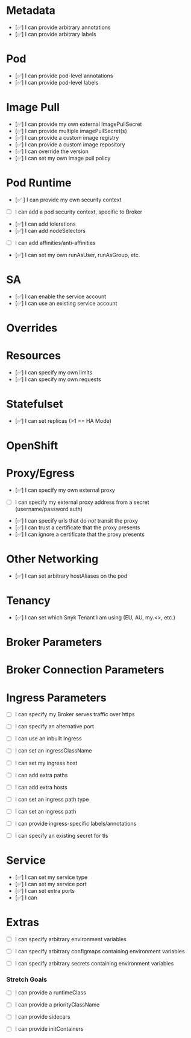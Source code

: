 # Metadata
- [✅] I can provide arbitrary annotations
- [✅] I can provide arbitrary labels

# Pod
- [✅] I can provide pod-level annotations
- [✅] I can provide pod-level labels

# Image Pull
- [✅] I can provide my own external ImagePullSecret
- [✅] I can provide multiple imagePullSecret(s)
- [✅] I can provide a custom image registry
- [✅] I can provide a custom image repository
- [✅] I can override the version
- [✅] I can set my own image pull policy

# Pod Runtime
- [✅ ] I can provide my own security context
- [ ] I can add a pod security context, specific to Broker
- [✅] I can add tolerations
- [✅] I can add nodeSelectors
- [ ] I can add affinities/anti-affinities
- [✅] I can set my own runAsUser, runAsGroup, etc.

# SA
- [✅] I can enable the service account
- [✅] I can use an existing service account

# Overrides

# Resources
- [✅] I can specify my own limits
- [✅] I can specify my own requests

# Statefulset
- [✅] I can set replicas (>1 == HA Mode)

# OpenShift

# Proxy/Egress
- [✅] I can specify my own external proxy
- [ ] I can specify my external proxy address from a secret (username/password auth)
- [✅] I can specify urls that do _not_ transit the proxy
- [✅] I can trust a certificate that the proxy presents
- [✅] I can ignore a certificate that the proxy presents

# Other Networking
- [✅] I can set arbitrary hostAliases on the pod

# Tenancy
- [✅] I can set which Snyk Tenant I am using (EU, AU, my.<>, etc.)

# Broker Parameters

# Broker Connection Parameters

# Ingress Parameters
- [ ] I can specify my Broker serves traffic over https
- [ ] I can specify an alternative port
- [ ] I can use an inbuilt Ingress
- [ ] I can set an ingressClassName
- [ ] I can set my ingress host
- [ ] I can add extra paths
- [ ] I can add extra hosts
- [ ] I can set an ingress path type
- [ ] I can set an ingress path

- [ ] I can provide ingress-specific labels/annotations
- [ ] I can specify an existing secret for tls

# Service
- [✅] I can set my service type
- [✅] I can set my service port
- [✅] I can set extra ports
- [✅] I can 

# Extras
- [ ] I can specify arbitrary environment variables
- [ ] I can specify arbitrary configmaps containing environment variables
- [ ] I can specify arbitrary secrets containing environment variables


### Stretch Goals ###

- [ ] I can provide a runtimeClass
- [ ] I can provide a priorityClassName

- [ ] I can provide sidecars
- [ ] I can provide initContainers

